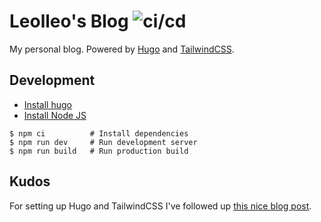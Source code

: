 # Leolleo's Blog  ![ci/cd](https://github.com/o-leolleo/blog/actions/workflows/cicd.yml/badge.svg)

My personal blog. Powered by [Hugo](https://gohugo.io/) and [TailwindCSS](https://tailwindcss.com/).

## Development

- [Install hugo](https://gohugo.io/installation/)
- [Install Node JS](https://nodejs.org/en/download/)

```console
$ npm ci          # Install dependencies
$ npm run dev     # Run development server
$ npm run build   # Run production build
```

## Kudos

For setting up Hugo and TailwindCSS I've followed up [this nice blog post](https://www.wimdeblauwe.com/blog/2021/01/18/using-hugo-with-tailwind-css-2/).
